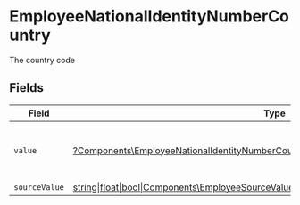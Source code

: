 # EmployeeNationalIdentityNumberCountry

The country code


## Fields

| Field                                                                                                                                                                    | Type                                                                                                                                                                     | Required                                                                                                                                                                 | Description                                                                                                                                                              | Example                                                                                                                                                                  |
| ------------------------------------------------------------------------------------------------------------------------------------------------------------------------ | ------------------------------------------------------------------------------------------------------------------------------------------------------------------------ | ------------------------------------------------------------------------------------------------------------------------------------------------------------------------ | ------------------------------------------------------------------------------------------------------------------------------------------------------------------------ | ------------------------------------------------------------------------------------------------------------------------------------------------------------------------ |
| `value`                                                                                                                                                                  | [?Components\EmployeeNationalIdentityNumberCountryValue](../../Models/Components/EmployeeNationalIdentityNumberCountryValue.md)                                          | :heavy_minus_sign:                                                                                                                                                       | The ISO3166-1 Alpha2 Code of the Country                                                                                                                                 | US                                                                                                                                                                       |
| `sourceValue`                                                                                                                                                            | [string\|float\|bool\|Components\EmployeeSourceValueNationalIdentityNumberCountry4\|array\|null](../../Models/Components/EmployeeNationalIdentityNumberCountrySourceValue.md) | :heavy_minus_sign:                                                                                                                                                       | N/A                                                                                                                                                                      |                                                                                                                                                                          |
